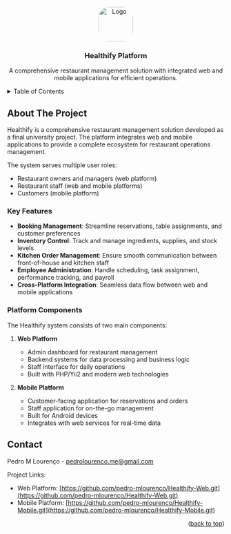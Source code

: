 <!-- PROJECT LOGO -->
<br />
<div align="center">
  <a href="https://github.com/pedro-mlourenco/Healthify">
    <img src="tree/main/Web/images/logo.png" alt="Logo" width="80" height="80" style="border-radius: 30%">
  </a>

<h3 align="center">Healthify Platform</h3>

  <p align="center">
    A comprehensive restaurant management solution with integrated web and mobile applications for efficient operations.
  </p>
</div>

<details>
  <summary>Table of Contents</summary>
  <ol>
    <li>
      <a href="#about-the-project">About The Project</a>
      <ul>
        <li><a href="#key-features">Key Features</a></li>
        <li><a href="#platform-components">Platform Components</a></li>
      </ul>
    </li>
    <li><a href="#contact">Contact</a></li>
  </ol>
</details>

## About The Project

Healthify is a comprehensive restaurant management solution developed as a final university project. The platform integrates web and mobile applications to provide a complete ecosystem for restaurant operations management. 

The system serves multiple user roles:
- Restaurant owners and managers (web platform)
- Restaurant staff (web and mobile platforms)
- Customers (mobile platform)

### Key Features

- **Booking Management**: Streamline reservations, table assignments, and customer preferences
- **Inventory Control**: Track and manage ingredients, supplies, and stock levels
- **Kitchen Order Management**: Ensure smooth communication between front-of-house and kitchen staff
- **Employee Administration**: Handle scheduling, task assignment, performance tracking, and payroll
- **Cross-Platform Integration**: Seamless data flow between web and mobile applications

### Platform Components

The Healthify system consists of two main components:

1. **Web Platform**
   - Admin dashboard for restaurant management
   - Backend systems for data processing and business logic
   - Staff interface for daily operations
   - Built with PHP/Yii2 and modern web technologies

2. **Mobile Platform**
   - Customer-facing application for reservations and orders
   - Staff application for on-the-go management
   - Built for Android devices
   - Integrates with web services for real-time data

## Contact

Pedro M Lourenço - pedrolourenco.me@gmail.com

Project Links:
- Web Platform: [https://github.com/pedro-mlourenco/Healthify-Web.git](https://github.com/pedro-mlourenco/Healthify-Web.git)
- Mobile Platform: [https://github.com/pedro-mlourenco/Healthify-Mobile.git](https://github.com/pedro-mlourenco/Healthify-Mobile.git)

<p align="right">(<a href="#top">back to top</a>)</p>